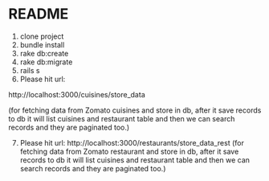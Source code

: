 # README

1. clone project
2. bundle install
3. rake db:create
4. rake db:migrate
5. rails s
6. Please hit url: 

http://localhost:3000/cuisines/store_data 

(for fetching data from Zomato cuisines and store in db, after it save records to db it will list cuisines and restaurant table and then we can search records and they are paginated too.)

7. Please hit url: 
http://localhost:3000/restaurants/store_data_rest 
(for fetching data from Zomato restaurant and store in db, after it save records to db it will list cuisines and restaurant table and then we can search records and they are paginated too.)